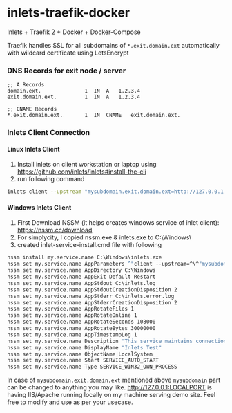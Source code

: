 # inlets-traefik-docker
Inlets + Traefik 2 + Docker + Docker-Compose

Traefik handles SSL for all subdomains of `*.exit.domain.ext` automatically with wildcard certificate using LetsEncrypt

### DNS Records for exit node / server
```dns
;; A Records
domain.ext.              1	IN	A	1.2.3.4
exit.domain.ext.         1	IN	A	1.2.3.4

;; CNAME Records
*.exit.domain.ext.       1	IN	CNAME	exit.domain.ext.
```

### Inlets Client Connection
#### Linux Inlets Client
1. Install inlets on client workstation or laptop using https://github.com/inlets/inlets#install-the-cli
2. run following command
```bash
inlets client --upstream "mysubdomain.exit.domain.ext=http://127.0.0.1:LOCALPORT" --remote "wss://exit.domain.ext" --token "REPLACE_WITH_YOUR_ACTUAL_INLET_SERVER_TOKEN"
```

#### Windows Inlets Client
1. First Download NSSM (it helps creates windows service of inlet client): https://nssm.cc/download
2. For simplycity, I copied nssm.exe & inlets.exe to C:\Windows\
3. created inlet-service-install.cmd file with following
```bat
nssm install my.service.name C:\Windows\inlets.exe
nssm set my.service.name AppParameters ^"client --upstream=^\^"mysubdomain.exit.domain.ext=http://127.0.0.1:LOCALPORT^\^" --remote=wss://exit.domain.ext --token=REPLACE_WITH_YOUR_ACTUAL_INLET_SERVER_TOKEN^"
nssm set my.service.name AppDirectory C:\Windows
nssm set my.service.name AppExit Default Restart
nssm set my.service.name AppStdout C:\inlets.log
nssm set my.service.name AppStdoutCreationDisposition 2
nssm set my.service.name AppStderr C:\inlets.error.log
nssm set my.service.name AppStderrCreationDisposition 2
nssm set my.service.name AppRotateFiles 1
nssm set my.service.name AppRotateOnline 1
nssm set my.service.name AppRotateSeconds 108000
nssm set my.service.name AppRotateBytes 30000000
nssm set my.service.name AppTimestampLog 1
nssm set my.service.name Description "This service maintains connection to API on localhost:port"
nssm set my.service.name DisplayName "Inlets Test"
nssm set my.service.name ObjectName LocalSystem
nssm set my.service.name Start SERVICE_AUTO_START
nssm set my.service.name Type SERVICE_WIN32_OWN_PROCESS
```

In case of `mysubdomain.exit.domain.ext` mentioned above `mysubdomain` part can be changed to anything you may like.
http://127.0.0.1:LOCALPORT is having IIS/Apache running locally on my machine serving demo site.
Feel free to modify and use as per your usecase.
